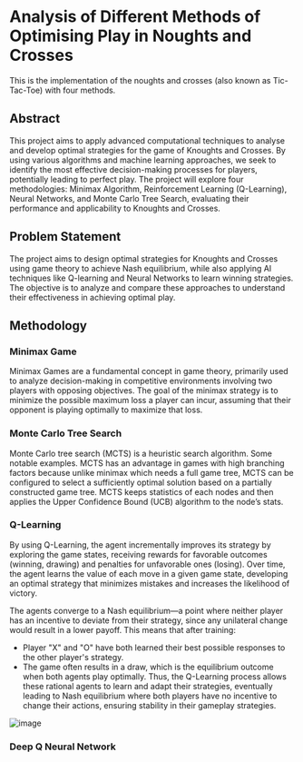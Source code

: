 # Analysis of Different Methods of Optimising Play in Noughts and Crosses
This is the implementation of the noughts and crosses (also known as Tic-Tac-Toe) with four methods.
## Abstract
This project aims to apply advanced computational techniques to analyse and develop optimal strategies for the game of Knoughts and Crosses. By using various algorithms and machine learning approaches, we seek to identify the most effective decision-making processes for players, potentially leading to perfect play. The project will explore four methodologies: Minimax Algorithm, Reinforcement Learning (Q-Learning), Neural Networks, and Monte Carlo Tree Search, evaluating their performance and applicability to Knoughts and Crosses.

## Problem Statement
The project aims to design optimal strategies for Knoughts and Crosses using game theory to achieve Nash equilibrium, while also applying AI techniques like Q-learning and Neural Networks to learn winning strategies. The objective is to analyze and compare these approaches to understand their effectiveness in achieving optimal play.

## Methodology

### Minimax Game
Minimax Games are a fundamental concept in game theory, primarily used to analyze decision-making in competitive environments involving two players with opposing objectives. The goal of the minimax strategy is to minimize the possible maximum loss a player can incur, assuming that their opponent is playing optimally to maximize that loss.

### Monte Carlo Tree Search
Monte Carlo tree search (MCTS) is a heuristic search algorithm. Some notable examples. MCTS has an advantage in games with high branching factors because unlike minimax which needs a full game tree, MCTS can be configured to select a sufficiently optimal solution based on a partially constructed game tree. MCTS keeps statistics of each nodes and then applies the Upper Confidence Bound (UCB) algorithm to the node’s stats.

### Q-Learning
By using Q-Learning, the agent incrementally improves its strategy by exploring the game states, receiving rewards for favorable outcomes (winning, drawing) and penalties for unfavorable ones (losing). Over time, the agent learns the value of each move in a given game state, developing an optimal strategy that minimizes mistakes and increases the likelihood of victory.

The agents converge to a Nash equilibrium—a point where neither player has an incentive to deviate from their strategy, since any unilateral change would result in a lower payoff.
This means that after training:

- Player "X" and "O" have both learned their best possible responses to the other player's strategy.
- The game often results in a draw, which is the equilibrium outcome when both agents play optimally.
Thus, the Q-Learning process allows these rational agents to learn and adapt their strategies, eventually leading to Nash equilibrium where both players have no incentive to change their actions, ensuring stability in their gameplay strategies.

![image](https://github.com/user-attachments/assets/375c7fc2-8de5-4307-9bce-fd54fc1e191c)

### Deep Q Neural Network
